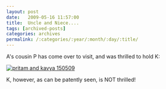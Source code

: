 ```yaml
---
layout: post
date:	2009-05-16 11:57:00
title:  Uncle and Niece....
tags: [archived-posts]
categories: archives
permalink: /:categories/:year/:month/:day/:title/
---
```

A's cousin P has come over to visit, and was thrilled to hold K:


<a href="http://s562.photobucket.com/albums/ss67/pugaippadam/?action=view&current=IMG_0517.jpg" target="_blank"><img src="http://i562.photobucket.com/albums/ss67/pugaippadam/IMG_0517.jpg" border="0" alt="pritam and kavya 150509"></a>


K, however, as can be patently seen, is NOT thrilled!
